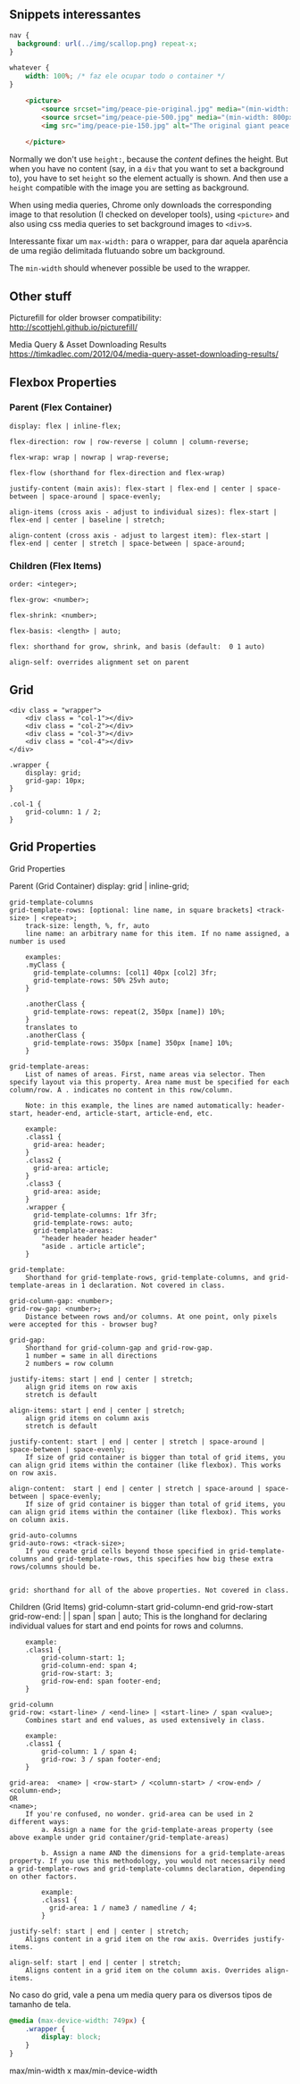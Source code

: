 ## Snippets interessantes

```css
nav {
  background: url(../img/scallop.png) repeat-x;
}

whatever {
    width: 100%; /* faz ele ocupar todo o container */
}
```

```html
	<picture>
		<source srcset="img/peace-pie-original.jpg" media="(min-width: 1200px)">
		<source srcset="img/peace-pie-500.jpg" media="(min-width: 800px)">
		<img src="img/peace-pie-150.jpg" alt="The original giant peace pie"> <!-- a fallback in case the browser 
																				  is no compatible with the figure tag -->
	</picture>
```

Normally we don't use `height:`, because the *content* defines the height. But when you have no content (say, in a `div` that you want to set a background to), you have to set `height` so the element actually is shown. And then use a `height` compatible with the image you are setting as background.

When using media queries, Chrome only downloads the corresponding image to that resolution (I checked on developer tools), using `<picture>` and also using css media queries to set background images to `<div>`s.

Interessante fixar um `max-width:` para o wrapper, para dar aquela aparência de uma região delimitada flutuando sobre um background.

The `min-width` should whenever possible be used to the wrapper.

## Other stuff

Picturefill for older browser compatibility:
http://scottjehl.github.io/picturefill/

Media Query & Asset Downloading Results
https://timkadlec.com/2012/04/media-query-asset-downloading-results/

## Flexbox Properties

### Parent (Flex Container)

	display: flex | inline-flex;

	flex-direction: row | row-reverse | column | column-reverse;

	flex-wrap: wrap | nowrap | wrap-reverse;

	flex-flow (shorthand for flex-direction and flex-wrap)

	justify-content (main axis): flex-start | flex-end | center | space-between | space-around | space-evenly;

	align-items (cross axis - adjust to individual sizes): flex-start | flex-end | center | baseline | stretch;

	align-content (cross axis - adjust to largest item): flex-start | flex-end | center | stretch | space-between | space-around;


### Children (Flex Items)

	order: <integer>;

	flex-grow: <number>; 

	flex-shrink: <number>; 

	flex-basis: <length> | auto;

	flex: shorthand for grow, shrink, and basis (default:  0 1 auto)
	
	align-self: overrides alignment set on parent

## Grid

```{html}
<div class = "wrapper">
	<div class = "col-1"></div>
	<div class = "col-2"></div>
	<div class = "col-3"></div>
	<div class = "col-4"></div>
</div>
```

```{css}
.wrapper {
	display: grid;
	grid-gap: 10px;
}

.col-1 {
	grid-column: 1 / 2;
}
```

## Grid Properties

Grid Properties

Parent (Grid Container)
	display: grid | inline-grid;

	grid-template-columns
	grid-template-rows: [optional: line name, in square brackets] <track-size> | <repeat>;
		track-size: length, %, fr, auto
		line name: an arbitrary name for this item. If no name assigned, a number is used

		examples:
		.myClass {
		  grid-template-columns: [col1] 40px [col2] 3fr;
		  grid-template-rows: 50% 25vh auto;
		}

		.anotherClass {
		  grid-template-rows: repeat(2, 350px [name]) 10%;
		}
		translates to
		.anotherClass {
		  grid-template-rows: 350px [name] 350px [name] 10%;
		}

	grid-template-areas: 
		List of names of areas. First, name areas via selector. Then specify layout via this property. Area name must be specified for each column/row. A . indicates no content in this row/column.

		Note: in this example, the lines are named automatically: header-start, header-end, article-start, article-end, etc.

		example: 
		.class1 {
		  grid-area: header;
		}
		.class2 {
		  grid-area: article;
		}
		.class3 {
		  grid-area: aside;
		}
		.wrapper {
		  grid-template-columns: 1fr 3fr;
		  grid-template-rows: auto;
		  grid-template-areas: 
		    "header header header header"
		    "aside . article article";
		}

	grid-template: 
		Shorthand for grid-template-rows, grid-template-columns, and grid-template-areas in 1 declaration. Not covered in class.  

	grid-column-gap: <number>;
	grid-row-gap: <number>;
		Distance between rows and/or columns. At one point, only pixels were accepted for this - browser bug?

	grid-gap: 
		Shorthand for grid-column-gap and grid-row-gap. 
		1 number = same in all directions
		2 numbers = row column

	justify-items: start | end | center | stretch;
		align grid items on row axis
		stretch is default

	align-items: start | end | center | stretch;
		align grid items on column axis
		stretch is default

	justify-content: start | end | center | stretch | space-around | space-between | space-evenly;
		If size of grid container is bigger than total of grid items, you can align grid items within the container (like flexbox). This works on row axis.

	align-content:  start | end | center | stretch | space-around | space-between | space-evenly;
		If size of grid container is bigger than total of grid items, you can align grid items within the container (like flexbox). This works on column axis.

	grid-auto-columns
	grid-auto-rows: <track-size>;
		If you create grid cells beyond those specified in grid-template-columns and grid-template-rows, this specifies how big these extra rows/columns should be.

	
	grid: shorthand for all of the above properties. Not covered in class.


Children (Grid Items)
	grid-column-start
	grid-column-end
	grid-row-start
	grid-row-end: <number> | <name> | span <number> | span <name> | auto;
		This is the longhand for declaring individual values for start and end points for rows and columns.

		example: 
		.class1 {
			grid-column-start: 1;
			grid-column-end: span 4;
			grid-row-start: 3;
			grid-row-end: span footer-end;
		}

	grid-column
	grid-row: <start-line> / <end-line> | <start-line> / span <value>;
		Combines start and end values, as used extensively in class.

		example: 
		.class1 {
			grid-column: 1 / span 4;
			grid-row: 3 / span footer-end;
		}	

	grid-area:  <name> | <row-start> / <column-start> / <row-end> / <column-end>;
	OR
	<name>;
		If you're confused, no wonder. grid-area can be used in 2 different ways:
			a. Assign a name for the grid-template-areas property (see above example under grid container/grid-template-areas)

			b. Assign a name AND the dimensions for a grid-template-areas property. If you use this methodology, you would not necessarily need a grid-template-rows and grid-template-columns declaration, depending on other factors.

			example:
			.class1 {
			  grid-area: 1 / name3 / namedline / 4;
			}

	justify-self: start | end | center | stretch;
		Aligns content in a grid item on the row axis. Overrides justify-items. 

	align-self: start | end | center | stretch;
		Aligns content in a grid item on the column axis. Overrides align-items.

No caso do grid, vale a pena um media query para os diversos tipos de tamanho de tela.

```css
@media (max-device-width: 749px) {
	.wrapper {
		display: block;
	}
}
```
max/min-width x max/min-device-width
